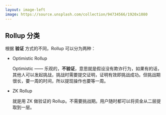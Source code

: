 ```yaml
---
layout: image-left
image: https://source.unsplash.com/collection/94734566/1920x1080
---
```


## Rollup 分类
根据 **验证** 方式的不同，Rollup 可以分为两种：
- Optimistic Rollup

  Optimistic —— 乐观的，**不验证**，意思就是假设没有欺诈行为，如果有的话，其他人可以发起挑战，挑战时需要提交证明，证明有效即挑战成功。但挑战期很长，要一周的时间，所以提现操作也要等一周。

- ZK Rollup

  就是用 ZK 做验证的 Rollup。不需要挑战期。用户随时都可以将资金从二层提取到一层。